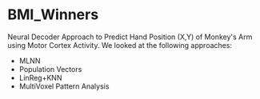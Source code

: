 # BMI_Winners

Neural Decoder Approach to Predict Hand Position (X,Y) of Monkey's Arm using Motor Cortex Activity. 
We looked at the following approaches:
- MLNN
- Population Vectors
- LinReg+KNN
-  MultiVoxel Pattern Analysis
